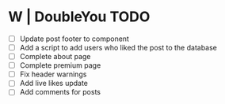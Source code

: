 # W | DoubleYou TODO
- [ ] Update post footer to component
- [ ] Add a script to add users who liked the post to the database
- [ ] Complete about page
- [ ] Complete premium page
- [ ] Fix header warnings
- [ ] Add live likes update
- [ ] Add comments for posts